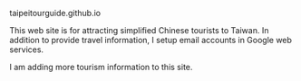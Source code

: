taipeitourguide.github.io

This web site is for attracting simplified Chinese tourists to Taiwan. In addition to provide travel information, I setup email accounts in Google web services.

I am adding more tourism information to this site.
